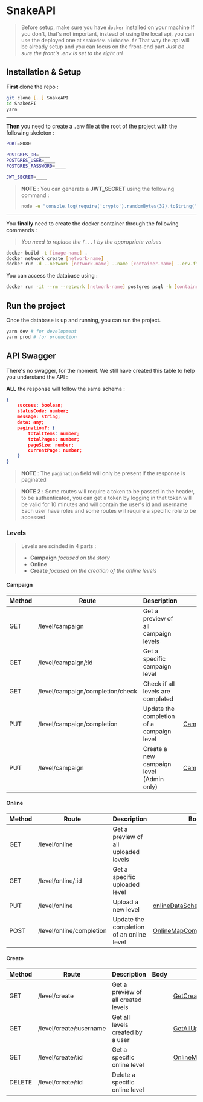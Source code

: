 # SnakeAPI

> Before setup, make sure you have `docker` installed on your machine
> If you don't, that's not important, instead of using the local api, you can use the deployed one at `snakedev.ninhache.fr`
> That way the api will be already setup and you can focus on the front-end part
> _Just be sure the front's .env is set to the right url_

## Installation & Setup

**First** clone the repo :

```bash
git clone [..] SnakeAPI
cd SnakeAPI
yarn
```

---

**Then** you need to create a `.env` file at the root of the project with the following skeleton :

```bash
PORT=8080

POSTGRES_DB=____
POSTGRES_USER=____
POSTGRES_PASSWORD=____

JWT_SECRET=____
```

> **NOTE** : You can generate a **JWT_SECRET** using the following command :
>
> ```bash
> node -e "console.log(require('crypto').randomBytes(32).toString('hex'))"
> ```

---

You **finally** need to create the docker container through the following commands :

> _You need to replace the `[...]` by the appropriate values_

```bash
docker build -t [image-name] .
docker network create [network-name]
docker run -d --network [network-name] --name [container-name] --env-file ./.env -p 5432:5432 [image-name]
```

You can access the database using :

```bash
docker run -it --rm --network [network-name] postgres psql -h [container-name] -U [user-name] -d [database-name]
```

## Run the project

Once the database is up and running, you can run the project.

```bash
yarn dev # for development
yarn prod # for production
```

## API Swagger

There's no swagger, for the moment.
We still have created this table to help you understand the API :

**ALL** the response will follow the same schema :

```json
{
    success: boolean;
    statusCode: number;
    message: string;
    data: any;
    pagination?: {
        totalItems: number;
        totalPages: number;
        pageSize: number;
        currentPage: number;
    }
}
```

> **NOTE** : The `pagination` field will only be present if the response is paginated

> **NOTE 2** : Some routes will require a token to be passed in the header, to be authenticated, you can get a token by logging in
> that token will be valid for 10 minutes and will contain the user's id and username
> Each user have roles and some routes will require a specific role to be accessed

### Levels

> Levels are scinded in 4 parts :
>
> - **Campaign** _focused on the story_
> - **Online**
> - **Create** _focused on the creation of the online levels_

#### Campaign

| Method | Route                            | Description                               | Body                                              | Data return type                                           | Pagination |
| ------ | -------------------------------- | ----------------------------------------- | ------------------------------------------------- | ---------------------------------------------------------- | ---------- |
| GET    | /level/campaign                  | Get a preview of all campaign levels      |                                                   | [CampaignPreviewResponse\[\]](./src/@types/ApiResponse.ts) | Yes        |
| GET    | /level/campaign/:id              | Get a specific campaign level             |                                                   | [CampaignData](./src/@types/Map.ts)                        |            |
| GET    | /level/campaign/completion/check | Check if all levels are completed         |                                                   | boolean                                                    |            |
| PUT    | /level/campaign/completion       | Update the completion of a campaign level | [CampaignMapCompletion](./src/schema/campaign.ts) | integer                                                    |            |
| PUT    | /level/campaign                  | Create a new campaign level (Admin only)  | [CampaignData](./src/@types/Map.ts)               |                                                            |            |

#### Online

| Method | Route                    | Description                              | Body                                                | Data type                                                  | Pagination |
| ------ | ------------------------ | ---------------------------------------- | --------------------------------------------------- | ---------------------------------------------------------- | ---------- |
| GET    | /level/online            | Get a preview of all uploaded levels     |                                                     | [GetAllUploadSuccessResponse](./src/@types/ApiResponse.ts) | Yes        |
| GET    | /level/online/:id        | Get a specific uploaded level            |                                                     | [OnlineMap](./src/@types/db/OnlineMap.ts)                  |            |
| PUT    | /level/online            | Upload a new level                       | [onlineDataSchema](./src/schema/map.ts)             |                                                            |            |
| POST   | /level/online/completion | Update the completion of an online level | [OnlineMapCompletionSchema](./src/schema/online.ts) |                                                            |            |

#### Create

| Method | Route                   | Description                         | Body | Data type                                                      | Pagination |
| ------ | ----------------------- | ----------------------------------- | ---- | -------------------------------------------------------------- | ---------- |
| GET    | /level/create           | Get a preview of all created levels |      | [GetCreatePreviewSuccessResponse](./src/@types/ApiResponse.ts) | Yes        |
| GET    | /level/create/:username | Get all levels created by a user    |      | [GetAllUploadSuccessResponse](./src/@types/ApiResponse.ts)     | Yes        |
| GET    | /level/create/:id       | Get a specific online level         |      | [OnlineMap](./src/@types/db/OnlineMap.ts)                      |            |
| DELETE | /level/create/:id       | Delete a specific online level      |      |                                                                |            |
